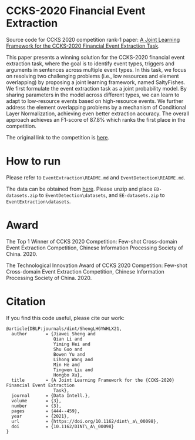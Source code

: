 
# CCKS-2020 Financial Event Extraction

Source code for CCKS 2020 competition rank-1 paper: [A Joint Learning Framework for the CCKS-2020 Financial Event Extraction Task](https://direct.mit.edu/dint/article/3/3/444/100995/A-Joint-Learning-Framework-for-the-CCKS-2020). 

This paper presents a winning solution for the CCKS-2020 financial event extraction task, where the goal is to identify event types, triggers and arguments in sentences across multiple event types. In this task, we focus on resolving two challenging problems (i.e., low resources and element overlapping) by proposing a joint learning framework, named SaltyFishes. We first formulate the event extraction task as a joint probability model. By sharing parameters in the model across different types, we can learn to adapt to low-resource events based on high-resource events. We further address the element overlapping problems by a mechanism of Conditional Layer Normalization, achieving even better extraction accuracy. The overall approach achieves an F1-score of 87.8% which ranks the first place in the competition.

The original link to the competition is [here](https://www.biendata.xyz/competition/ccks_2020_3/).


# How to run

Please refer to ``EventExtraction\README.md`` and ``EventDetection\README.md``.

The data can be obtained from [here](https://pan.baidu.com/s/1moPhPqLrTIOKGF0-xpj77Q?pwd=7bdj).
Please unzip and place ``ED-datasets.zip`` to ``EventDetection\datasets``, and ``EE-datasets.zip`` to ``EventExtraction\datasets``.

# Award

The Top 1 Winner of CCKS 2020 Competition: Few-shot Cross-domain Event Extraction Competition, Chinese Information Processing Society of China. 2020.

The Technological Innovation Award of CCKS 2020 Competition: Few-shot Cross-domain Event Extraction Competition, Chinese Information Processing Society of China. 2020.

# Citation

If you find this code useful, please cite our work:
```
@article{DBLP:journals/dint/ShengLHGYWHLX21,
  author       = {Jiawei Sheng and
                  Qian Li and
                  Yiming Hei and
                  Shu Guo and
                  Bowen Yu and
                  Lihong Wang and
                  Min He and
                  Tingwen Liu and
                  Hongbo Xu},
  title        = {A Joint Learning Framework for the {CCKS-2020} Financial Event Extraction
                  Task},
  journal      = {Data Intell.},
  volume       = {3},
  number       = {3},
  pages        = {444--459},
  year         = {2021},
  url          = {https://doi.org/10.1162/dint\_a\_00098},
  doi          = {10.1162/DINT\_A\_00098}
}
```
